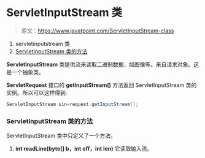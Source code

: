 # ServletInputStream 类

> 原文：<https://www.javatpoint.com/ServletInputStream-class>

1.  servletinputstream 类
2.  [ServletInputStream 类的方法](#)

**ServletInputStream** 类提供流来读取二进制数据，如图像等。来自请求对象。这是一个抽象类。

**ServletRequest** 接口的 **getInputStream()** 方法返回 ServletInputStream 类的实例。所以可以这样得到:

```java
ServletInputStream sin=request.getInputStream();

```

### ServletInputStream 类的方法

ServletInputStream 类中只定义了一个方法。

1.  **int readLine(byte[] b，int off，int len)** 它读取输入流。